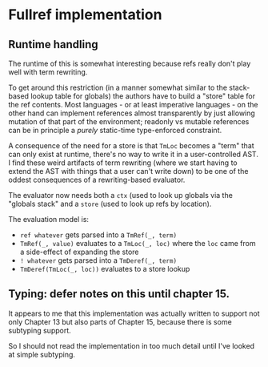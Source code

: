 # Fullref implementation

## Runtime handling

The runtime of this is somewhat interesting because refs really don't play well
with term rewriting.

To get around this restriction (in a manner somewhat similar to the stack-based
lookup table for globals) the authors have to build a "store" table for the
ref contents. Most languages - or at least imperative languages - on the other
hand can implement references almost transparently by just allowing mutation
of that part of the environment; readonly vs mutable references can be in
principle a *purely* static-time type-enforced constraint.

A consequence of the need for a store is that `TmLoc` becomes a "term" that
can only exist at runtime, there's no way to write it in a user-controlled AST.
I find these weird artifacts of term rewriting (where we start having to extend
the AST with things that a user can't write down) to be one of the oddest
consequences of a rewriting-based evaluator. 

The evaluator now needs both a `ctx` (used to look up globals via the
"globals stack" and a `store` (used to look up refs by location).

The evaluation model is:
- `ref whatever` gets parsed into a `TmRef(_, term)`
- `TmRef(_, value)` evaluates to a `TmLoc(_, loc)` where the
  `loc` came from a side-effect of expanding the store
- `! whatever` gets parsed into a `TmDeref(_, term)`
- `TmDeref(TmLoc(_, loc))` evaluates to a store lookup

## Typing: defer notes on this until chapter 15.

It appears to me that this implementation was actually written to support
not only Chapter 13 but also parts of Chapter 15, because there is some
subtyping support.

So I should not read the implementation in too much detail until I've looked at
simple subtyping.
